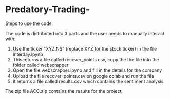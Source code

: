 # Predatory-Trading-

Steps to use the code: 

The code is distributed into 3 parts and the user needs to manually interact with: 

1. Use the ticker "XYZ.NS" (replace XYZ for the stock ticker) in the file interday.ipynb
2. This returns a file called recover_points.csv, copy the the file into the folder called webscrapper
3. Open the file webscrapper.ipynb and fill in the details for the company
4. Upload the file recover_points.csv on google colab and run the file
5. it returns a file called results.csv which contains the sentiment analysis

The zip file ACC.zip contains the results for the project. 
